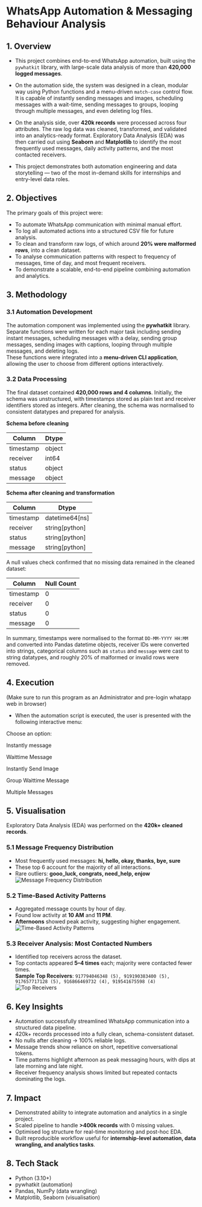 # WhatsApp Automation & Messaging Behaviour Analysis  

## 1. Overview  
- This project combines end-to-end WhatsApp automation, built using the `pywhatkit` library, with large-scale data analysis of more than **420,000 logged messages**.  

- On the automation side, the system was designed in a clean, modular way using Python functions and a menu-driven `match-case` control flow. It is capable of instantly sending messages and images, scheduling messages with a wait-time, sending messages to groups, looping through multiple messages, and even deleting log files.  

- On the analysis side, over **420k records** were processed across four attributes. The raw log data was cleaned, transformed, and validated into an analytics-ready format. Exploratory Data Analysis (EDA) was then carried out using **Seaborn** and **Matplotlib** to identify the most frequently used messages, daily activity patterns, and the most contacted receivers.  

- This project demonstrates both automation engineering and data storytelling — two of the most in-demand skills for internships and entry-level data roles.  



## 2. Objectives  
The primary goals of this project were:  
- To automate WhatsApp communication with minimal manual effort.  
- To log all automated actions into a structured CSV file for future analysis.  
- To clean and transform raw logs, of which around **20% were malformed rows**, into a clean dataset.  
- To analyse communication patterns with respect to frequency of messages, time of day, and most frequent receivers.  
- To demonstrate a scalable, end-to-end pipeline combining automation and analytics.  



## 3. Methodology  

### 3.1 Automation Development  
The automation component was implemented using the **pywhatkit** library. Separate functions were written for each major task including sending instant messages, scheduling messages with a delay, sending group messages, sending images with captions, looping through multiple messages, and deleting logs.  
These functions were integrated into a **menu-driven CLI application**, allowing the user to choose from different options interactively.  

### 3.2 Data Processing  
The final dataset contained **420,000 rows and 4 columns**. Initially, the schema was unstructured, with timestamps stored as plain text and receiver identifiers stored as integers. After cleaning, the schema was normalised to consistent datatypes and prepared for analysis.  

**Schema before cleaning**  

| Column    | Dtype   |  
|-----------|---------|  
| timestamp | object  |  
| receiver  | int64   |  
| status    | object  |  
| message   | object  |  

**Schema after cleaning and transformation**  

| Column    | Dtype             |  
|-----------|------------------|  
| timestamp | datetime64[ns]   |  
| receiver  | string[python]   |  
| status    | string[python]   |  
| message   | string[python]   |  

A null values check confirmed that no missing data remained in the cleaned dataset:  

| Column    | Null Count |  
|-----------|------------|  
| timestamp | 0          |  
| receiver  | 0          |  
| status    | 0          |  
| message   | 0          |  

In summary, timestamps were normalised to the format `DD-MM-YYYY HH:MM` and converted into Pandas datetime objects, receiver IDs were converted into strings, categorical columns such as `status` and `message` were cast to string datatypes, and roughly 20% of malformed or invalid rows were removed.  



## 4. Execution  
(Make sure to run this program as an Administrator and pre-login whatapp web in browser)
- When the automation script is executed, the user is presented with the following interactive menu:  

Choose an option:

Instantly message

Waittime Message

Instantly Send Image

Group Waittime Message

Multiple Messages



## 5. Visualisation  

Exploratory Data Analysis (EDA) was performed on the **420k+ cleaned records**.  

### 5.1 Message Frequency Distribution  
- Most frequently used messages: **hi, hello, okay, thanks, bye, sure**  
- These top 6 account for the majority of all interactions.  
- Rare outliers: **gooo_luck, congrats, need_help, enjow**  
![Message Frequency Distribution](link_to_message_frequency_plot)  

### 5.2 Time-Based Activity Patterns  
- Aggregated message counts by hour of day.  
- Found low activity at **10 AM** and **11 PM**.  
- **Afternoons** showed peak activity, suggesting higher engagement.  
![Time-Based Activity Patterns](link_to_time_activity_plot)  

### 5.3 Receiver Analysis: Most Contacted Numbers  
- Identified top receivers across the dataset.  
- Top contacts appeared **5–4 times** each; majority were contacted fewer times.  
**Sample Top Receivers**: `917794046348 (5), 919190383400 (5), 917657717128 (5), 916866469732 (4), 919541675598 (4)`  
![Top Receivers](link_to_top_receivers_plot)  


## 6. Key Insights  
- Automation successfully streamlined WhatsApp communication into a structured data pipeline.  
- 420k+ records processed into a fully clean, schema-consistent dataset.  
- No nulls after cleaning → 100% reliable logs.  
- Message trends show reliance on short, repetitive conversational tokens.  
- Time patterns highlight afternoon as peak messaging hours, with dips at late morning and late night.  
- Receiver frequency analysis shows limited but repeated contacts dominating the logs.  



## 7. Impact  
- Demonstrated ability to integrate automation and analytics in a single project.  
- Scaled pipeline to handle **>400k records** with 0 missing values.  
- Optimised log structure for real-time monitoring and post-hoc EDA.  
- Built reproducible workflow useful for **internship-level automation, data wrangling, and analytics tasks**.  



## 8. Tech Stack  
- Python (3.10+)  
- pywhatkit (automation)  
- Pandas, NumPy (data wrangling)  
- Matplotlib, Seaborn (visualisation)  




















